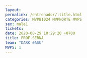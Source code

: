 ```yaml
---
layout: 
permalink: /entrenador/:title.html
categories: MVPB1024 MVPNORTE MVPS
sex: male1
tickets: 
date: 2020-08-29 10:29:20 +0700
title: PROF.SERNA
team: "DARK #ASU"
MVPS: 1
---
```

